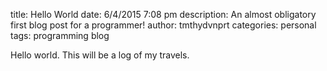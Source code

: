 title:       Hello World
date:        6/4/2015 7:08 pm
description: An almost obligatory first blog post for a programmer!
author:      tmthydvnprt
categories:  personal
tags:        programming
             blog

Hello world. This will be a log of my travels.
